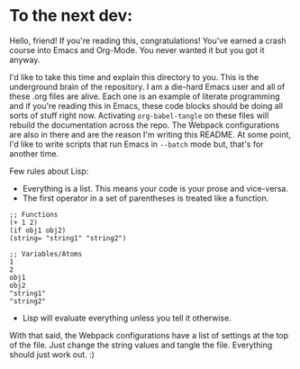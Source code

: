 # To the next dev:

Hello, friend! If you're reading this, congratulations! You've earned a crash course into Emacs and Org-Mode. You never wanted it but you got it anyway.

I'd like to take this time and explain this directory to you. This is the underground brain of the repository. I am a die-hard Emacs user and all of these .org files are alive. Each one is an example of literate programming and if you're reading this in Emacs, these code blocks should be doing all sorts of stuff right now. Activating `org-babel-tangle` on these files will rebuild the documentation across the repo. The Webpack configurations are also in there and are the reason I'm writing this README. At some point, I'd like to write scripts that run Emacs in `--batch` mode but, that's for another time.

Few rules about Lisp:
- Everything is a list. This means your code is your prose and vice-versa.
- The first operator in a set of parentheses is treated like a function.
```elisp
;; Functions
(+ 1 2)
(if obj1 obj2)
(string= "string1" "string2")

;; Variables/Atoms
1
2
obj1
obj2
"string1"
"string2"
```
- Lisp will evaluate everything unless you tell it otherwise.

With that said, the Webpack configurations have a list of settings at the top of the file.
Just change the string values and tangle the file. Everything should just work out. :)
